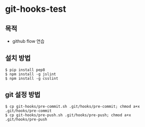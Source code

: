 # git-hooks-test

## 목적
* github flow 연습

## 설치 방법
```shell
$ pip install pep8
$ npm install -g jslint
$ npm install -g csslint
```

## git 설정 방법
```shell
$ cp git-hooks/pre-commit.sh .git/hooks/pre-commit; chmod a+x .git/hooks/pre-commit
$ cp git-hooks/pre-push.sh .git/hooks/pre-push; chmod a+x .git/hooks/pre-push
```
